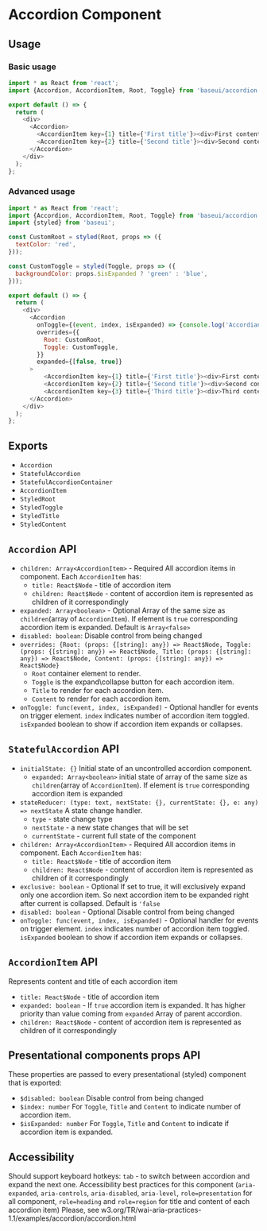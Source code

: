 # Accordion Component

## Usage

### Basic usage

```js
import * as React from 'react';
import {Accordion, AccordionItem, Root, Toggle} from 'baseui/accordion';

export default () => {
  return (
    <div>
      <Accordion>
        <AccordionItem key={1} title={'First title'}><div>First content</div></AccordionItem>
        <AccordionItem key={2} title={'Second title'}><div>Second content</div></AccordionItem>
      </Accordion>
    </div>
  );
};
```

### Advanced usage

```js
import * as React from 'react';
import {Accordion, AccordionItem, Root, Toggle} from 'baseui/accordion';
import {styled} from 'baseui';

const CustomRoot = styled(Root, props => ({
  textColor: 'red',
}));

const CustomToggle = styled(Toggle, props => ({
  backgroundColor: props.$isExpanded ? 'green' : 'blue',
}));

export default () => {
  return (
    <div>
      <Accordion
        onToggle={(event, index, isExpanded) => {console.log('Accordian ' + index + ' is ' + (isExpanded ? 'expanded' : 'collapsed') )}}
        overrides={{
          Root: CustomRoot,
          Toggle: CustomToggle,
        }}
        expanded={[false, true]}
      >
          <AccordionItem key={1} title={'First title'}><div>First content</div></AccordionItem>
          <AccordionItem key={2} title={'Second title'}><div>Second content</div></AccordionItem>
          <AccordionItem key={3} title={'Third title'}><div>Third content</div></AccordionItem>
      </Accordion>
    </div>
  );
};
```

## Exports

* `Accordion`
* `StatefulAccordion`
* `StatefulAccordionContainer`
* `AccordionItem`
* `StyledRoot`
* `StyledToggle`
* `StyledTitle`
* `StyledContent`

## `Accordion` API

* `children: Array<AccordionItem>` - Required
  All accordion items in component. Each `AccordionItem` has:
  * `title: React$Node` - title of accordion item
  * `children: React$Node` - content of accordion item is represented as children of it correspondingly
* `expanded: Array<boolean>` - Optional
  Array of the same size as `children`(array of `AccordionItem`). If element is `true` corresponding accordion item is expanded. Default is `Array<false>`
* `disabled: boolean`:
  Disable control from being changed
* `overrides: {Root: (props: {[string]: any}) => React$Node, Toggle: (props: {[string]: any}) => React$Node, Title: (props: {[string]: any}) => React$Node, Content: (props: {[string]: any}) => React$Node}`
  * `Root` container element to render.
  * `Toggle` is the expand\collapse button for each accordion item.
  * `Title` to render for each accordion item.
  * `Content` to render for each accordion item.
* `onToggle: func(event, index, isExpanded)` - Optional
  handler for events on trigger element. `index` indicates number of accordion item toggled. `isExpanded` boolean to show if accordion item expands or collapses.

## `StatefulAccordion` API

* `initialState: {}`
  Initial state of an uncontrolled accordion component.
  * `expanded: Array<boolean>` initial state of array of the same size as `children`(array of `AccordionItem`). If element is `true` corresponding accordion item is expanded
* `stateReducer: (type: text, nextState: {}, currentState: {}, e: any) => nextState`
  A state change handler.
  * `type` - state change type
  * `nextState` - a new state changes that will be set
  * `currentState` - current full state of the component
* `children: Array<AccordionItem>` - Required
  All accordion items in component. Each `AccordionItem` has:
  * `title: React$Node` - title of accordion item
  * `children: React$Node` - content of accordion item is represented as children of it correspondingly
* `exclusive: boolean` - Optional
  If set to true, it will exclusively expand only one accordion item. So next accordion item to be expanded right after current is collapsed. Default is `'false`
* `disabled: boolean` - Optional
  Disable control from being changed
* `onToggle: func(event, index, isExpanded)` - Optional
  handler for events on trigger element. `index` indicates number of accordion item toggled. `isExpanded` boolean to show if accordion item expands or collapses.

## `AccordionItem` API

Represents content and title of each accordion item

* `title: React$Node` - title of accordion item
* `expanded: boolean` - If `true` accordion item is expanded. It has higher priority than value coming from `expanded` Array of parent accordion.
* `children: React$Node` - content of accordion item is represented as children of it correspondingly

## Presentational components props API

These properties are passed to every presentational (styled) component that is exported:

* `$disabled: boolean`
  Disable control from being changed
* `$index: number`
  For `Toggle`, `Title` and `Content` to indicate number of accordion item.
* `$isExpanded: number`
  For `Toggle`, `Title` and `Content` to indicate if accordion item is expanded.

## Accessibility

Should support keyboard hotkeys: `tab` - to switch between accordion and expand the next one.
Accessibility best practices for this component (`aria-expanded`, `aria-controls`, `aria-disabled`, `aria-level`, `role=presentation` for all component, `role=heading` and `role=region` for title and content of each accordion item)
Please, see w3.org/TR/wai-aria-practices-1.1/examples/accordion/accordion.html